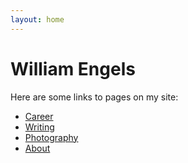 ```yaml
---
layout: home
---
```


<h1>William Engels</h1>

<p>Here are some links to pages on my site:</p>

<ul>
  <li><a href="/career.html">Career</a></li>
  <li><a href="/writing.html">Writing</a></li>
  <li><a href="/photography.html">Photography</a></li>
  <li><a href="/about.html">About</a></li>
</ul>
